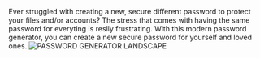 Ever struggled with creating a new, secure different password to protect your files and/or accounts? The stress that comes with having the same password for everyting is reslly frustrating. With this modern password generator, you can create a new secure password for yourself and loved ones.
![PASSWORD GENERATOR LANDSCAPE](https://github.com/itumeleng-m/new-password-generator/assets/125331724/e518e196-8edd-46bc-a41f-9fba86c02143)
